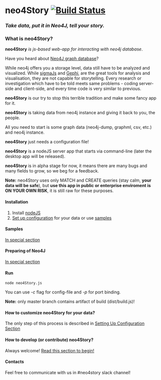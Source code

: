 # neo4Story [![Build Status](https://travis-ci.org/forwardmomentum/neo4Story.svg?branch=master)](https://travis-ci.org/forwardmomentum/neo4Story)

### *Take data, put it in Neo4J, tell your story.*

### What is neo4Story?

**neo4Story** *is js-based web-app for interacting with neo4j database*.

Have you heard about [Neo4J graph database](https://neo4j.com)?

While neo4j offers you a storage level, data still have to be analyzed and visualized.
While [sigmaJs](https://github.com/jacomyal/sigma.js) and [Gephi](https://gephi.org/),
are the great tools for analysis and visualisation, they are not capable for storytelling.
Every research or investigation which have to be told meets same problems - coding server-side
and client-side, and every time code is very similar to previous.

**neo4Story** is our try to stop this terrible tradition and make some fancy app for it.

**neo4Story** is taking data from neo4j instance and giving it back to you, the people.

All you need to start is some graph data (neo4j-dump, graphml, csv, etc.) and neo4j instance.

**neo4Story** just needs a configuration file!

**neo4Story** is a nodeJS server app that starts via command-line (later the desktop app will be released).

**neo4Story** is in alpha stage for now, it means there are many bugs and many fields to grow,
 so we beg for a feedback.
   
**Note:** neo4Story uses only MATCH and CREATE queries (stay calm, **your data will be safe**),
but **use this app in public or enterprise enviroment is ON YOUR OWN RISK**, it is still raw for these purposes.

#### Installation

1. Install [nodeJS](https://nodejs.org/en/)
2. [Set up configuration](CONFIG.md) for your data or use [samples](samples/README.md)

#### Samples

[In special section](samples/README.md)

#### Preparing of Neo4J

[In special section](DOCS/NEO4J.md)

#### Run

```
node neo4Story.js
```

You can use *-c* flag for config-file and *-p* for port binding.

**Note:** only master branch contains artifact of build (dist/build.js)!

#### How to customize neo4Story for your data?

The only step of this process is described in
 [Setting Up Configuration Section](DOCS/CONFIG.md)


#### How to develop (or contribute) neo4Story?

Always welcome! [Read this section to begin!](DOCS/DEVELOP.md)

#### Contacts

Feel free to communicate with us in #neo4story slack channel!



